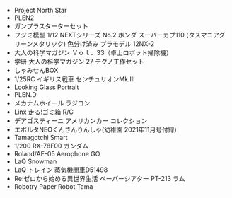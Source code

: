 * Project North Star
* PLEN2
* ガンプラスターターセット
* フジミ模型 1/12 NEXTシリーズ No.2 ホンダ スーパーカブ110 (タスマニアグリーンメタリック) 色分け済み プラモデル 12NX-2
* 大人の科学マガジン Ｖｏｌ．33（卓上ロボット掃除機）
* 学研 大人の科学マガジン 27 テクノ工作セット
* しゃみせんBOX
* 1/25RC イギリス戦車 センチュリオンMk.III
* Looking Glass Portrait
* PLEN.D
* メカナムホイール ラジコン
* Linx 走る!ゴミ箱 R/C
* デアゴスティーニ アメリカンカー コレクション
* エボルタNEOくんさんりんしゃ(幼稚園 2021年11月号付録)
* Tamagotchi Smart
* 1/200 RX-78F00 ガンダム
* Roland/AE-05 Aerophone GO
* LaQ Snowman
* LaQ トレイン 蒸気機関車D51498
* Re:ゼロから始める異世界生活 ペーパーシアター PT-213 ラム
* Robotry Paper Robot Tama
